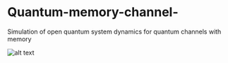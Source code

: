 # Quantum-memory-channel-
Simulation of open quantum system dynamics for quantum channels with memory


![alt text](https://guides.github.com/activities/hello-world/create-new-repo.png)
